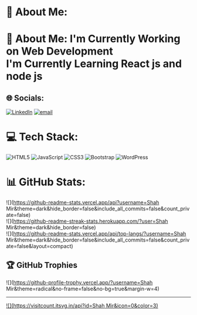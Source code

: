 # 💫 About Me:
# 💫 About Me: I'm Currently Working on Web Development<br>I'm Currently Learning React js and node js


## 🌐 Socials:
[![LinkedIn](https://img.shields.io/badge/LinkedIn-%230077B5.svg?logo=linkedin&logoColor=white)](https://linkedin.com/in/shah-mir-09a038348) [![email](https://img.shields.io/badge/Email-D14836?logo=gmail&logoColor=white)](mailto:areebshiekh.1503b@gmail.com) 

# 💻 Tech Stack:
![HTML5](https://img.shields.io/badge/html5-%23E34F26.svg?style=for-the-badge&logo=html5&logoColor=white) ![JavaScript](https://img.shields.io/badge/javascript-%23323330.svg?style=for-the-badge&logo=javascript&logoColor=%23F7DF1E) ![CSS3](https://img.shields.io/badge/css3-%231572B6.svg?style=for-the-badge&logo=css3&logoColor=white) ![Bootstrap](https://img.shields.io/badge/bootstrap-%238511FA.svg?style=for-the-badge&logo=bootstrap&logoColor=white) ![WordPress](https://img.shields.io/badge/WordPress-%23117AC9.svg?style=for-the-badge&logo=WordPress&logoColor=white)
# 📊 GitHub Stats:
![](https://github-readme-stats.vercel.app/api?username=Shah Mir&theme=dark&hide_border=false&include_all_commits=false&count_private=false)<br/>
![](https://github-readme-streak-stats.herokuapp.com/?user=Shah Mir&theme=dark&hide_border=false)<br/>
![](https://github-readme-stats.vercel.app/api/top-langs/?username=Shah Mir&theme=dark&hide_border=false&include_all_commits=false&count_private=false&layout=compact)

## 🏆 GitHub Trophies
![](https://github-profile-trophy.vercel.app/?username=Shah Mir&theme=radical&no-frame=false&no-bg=true&margin-w=4)

---
[![](https://visitcount.itsvg.in/api?id=Shah Mir&icon=0&color=3)](https://visitcount.itsvg.in)

<!-- Proudly created with GPRM ( https://gprm.itsvg.in ) -->
